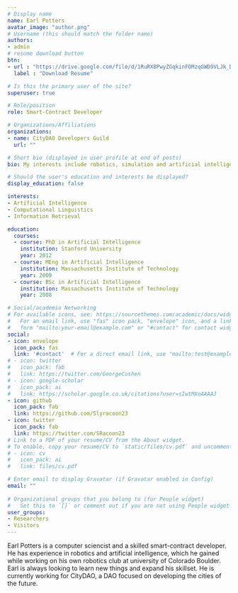 ```yaml
---
# Display name
name: Earl Potters
avatar_image: "author.png"
# Username (this should match the folder name)
authors:
- admin
# resume download button
btn:
- url : "https://drive.google.com/file/d/1RuRX8PwyZGqkinFOMzqGWD9VLJk_D1BW/view?usp=sharing"
  label : "Download Resume"

# Is this the primary user of the site?
superuser: true

# Role/position
role: Smart-Contract Developer

# Organizations/Affiliations
organizations:
- name: CityDAO Developers Guild
  url: ""

# Short bio (displayed in user profile at end of posts)
bio: My interests include robotics, simulation and artificial intelligence.

# Should the user's education and interests be displayed?
display_education: false

interests:
- Artificial Intelligence
- Computational Linguistics
- Information Retrieval

education:
  courses:
  - course: PhD in Artificial Intelligence
    institution: Stanford University
    year: 2012
  - course: MEng in Artificial Intelligence
    institution: Massachusetts Institute of Technology
    year: 2009
  - course: BSc in Artificial Intelligence
    institution: Massachusetts Institute of Technology
    year: 2008

# Social/academia Networking
# For available icons, see: https://sourcethemes.com/academic/docs/widgets/#icons
#   For an email link, use "fas" icon pack, "envelope" icon, and a link in the
#   form "mailto:your-email@example.com" or "#contact" for contact widget.
social:
- icon: envelope
  icon_pack: fas
  link: '#contact'  # For a direct email link, use "mailto:test@example.org".
# - icon: twitter
#   icon_pack: fab
#   link: https://twitter.com/GeorgeCushen
# - icon: google-scholar
#   icon_pack: ai
#   link: https://scholar.google.co.uk/citations?user=sIwtMXoAAAAJ
- icon: github
  icon_pack: fab
  link: https://github.com/Slyracoon23
- icon: twitter
  icon_pack: fab
  link: https://twitter.com/SRacoon23
# Link to a PDF of your resume/CV from the About widget.
# To enable, copy your resume/CV to `static/files/cv.pdf` and uncomment the lines below.  
# - icon: cv
#   icon_pack: ai
#   link: files/cv.pdf

# Enter email to display Gravatar (if Gravatar enabled in Config)
email: ""
  
# Organizational groups that you belong to (for People widget)
#   Set this to `[]` or comment out if you are not using People widget.  
user_groups:
- Researchers
- Visitors
---
```



Earl Potters is a computer sciencist and a skilled smart-contract developer. He has experience in robotics and artificial intelligence, which he gained while working on his own robotics club at university of Colorado Boulder. Earl is always looking to learn new things and expand his skillset. He is currently working for CityDAO, a DAO focused on developing the cities of the future. 



<!-- [//]: <> (RoboBoat certifacate)
![reviews](../../img/joined.jpg) -->

